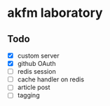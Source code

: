 # akfm laboratory

## Todo

- [x] custom server
- [x] github OAuth
- [ ] redis session
- [ ] cache handler on redis
- [ ] article post
- [ ] tagging
